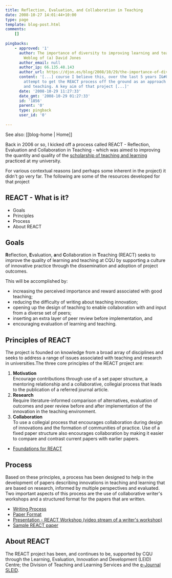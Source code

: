 ```yaml
---
title: Reflection, Evaluation, and Collaboration in Teaching
date: 2008-10-27 14:01:44+10:00
type: page
template: blog-post.html
comments:
    []
    
pingbacks:
    - approved: '1'
      author: The importance of diversity to improving learning and teaching &laquo; The
        Weblog of (a) David Jones
      author_email: null
      author_ip: 66.135.48.143
      author_url: https://djon.es/blog/2008/10/29/the-importance-of-diversity-to-improving-learning-and-teaching/
      content: '[...] course I believe this, over the last 5 years I&#8217;ve occasionally
        attempt to get the REACT process off the ground as an approach to improving learning
        and teaching. A key aim of that project [...]'
      date: '2008-10-29 11:27:33'
      date_gmt: '2008-10-29 01:27:33'
      id: '1856'
      parent: '0'
      type: pingback
      user_id: '0'
    
---
```


See also: [[blog-home | Home]]

Back in 2006 or so, I kicked off a process called REACT - Reflection, Evaluation and Collaboration in Teaching - which was aimed to improving the quantity and quality of the [scholarship of teaching and learning](http://en.wikipedia.org/wiki/Scholarship_of_Teaching_and_Learning) practiced at my university.

For various contextual reasons (and perhaps some inherent in the project) it didn't go very far. The following are some of the resources developed for that project

## REACT - What is it?

- Goals
- Principles
- Process
- About REACT

## Goals

**R**eflection, **E**valuation, **a**nd **C**ollaboration in **T**eaching (REACT) seeks to improve the quality of learning and teaching at CQU by supporting a culture of innovative practice through the dissemination and adoption of project outcomes.

This will be accomplished by:

- increasing the perceived importance and reward associated with good teaching;
- reducing the difficulty of writing about teaching innovation;
- opening up the design of teaching to enable collaboration with and input from a diverse set of peers;
- inserting an extra layer of peer review before implementation, and
- encouraging evaluation of learning and teaching.

## Principles of REACT

The project is founded on knowledge from a broad array of disciplines and seeks to address a range of issues associated with teaching and research in universities.The three core principles of the REACT project are:

1. **Motivation**  
    Encourage contributions through use of a set paper structure, a mentoring relationship and a collaborative, collegial process that leads to the publication of a referred journal article.
2. **Research**  
    Require literature-informed comparison of alternatives, evaluation of outcomes and peer review before and after implementation of the innovation in the teaching environment.
3. **Collaboration**  
    To use a collegial process that encourages collaboration during design of innovations and the formation of communities of practice. Use of a fixed paper structure also encourages collaboration by making it easier to compare and contrast current papers with earlier papers.

- [Foundations for REACT](/blog2/research/reflection-evaluation-and-collaboration-in-teaching/react-foundations/)

## Process

Based on these principles, a process has been designed to help in the development of papers describing innovations in teaching and learning that are based on research, informed by multiple perspectives and evaluated. Two important aspects of this process are the use of collaborative writer's workshops and a structured format for the papers that are written.

- [Writing Process](/blog2/research/reflection-evaluation-and-collaboration-in-teaching/react-process/)
- [Paper Format](/blog2/research/reflection-evaluation-and-collaboration-in-teaching/reacts-paper-format/)
- [Presentation - REACT Workshop (video stream of a writer's workshop)](http://www.learning.cqu.edu.au/staff_development/presentations.htm)
- [Sample REACT paper](http://cq-pan.cqu.edu.au/david-jones/Publications/Papers_and_Books/react1.pdf)

## About REACT

The REACT project has been, and continues to be, supported by CQU through the Learning, Evaluation, Innovation and Development (LEID) Centre; the Division of Teaching and Learning Services and the [e-Journal SLEID](http://sleid.cqu.edu.au/).